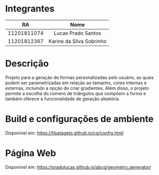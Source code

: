 # Integrantes

|RA|Nome|
|:--:|:--:|
|11201811074|Lucas Prado Santos|
|11201812367|Karine da Silva Sobrinho| 


# Descrição
Projeto para a geração de formas personalizadas pelo usuário, as quais podem ser parametrizadas em relação ao tamanho, cores internas e externas, incluindo a opção de criar gradientes. Além disso, o projeto permite a escolha do número de triângulos que compõem a forma e também oferece a funcionalidade de geração aleatória.

# Build e configurações de ambiente 
Disponível em: https://hbatagelo.github.io/cg/config.html

# Página Web

Disponível em: https://pradolucas.github.io/abcg/geometry_generator/
